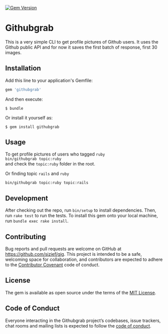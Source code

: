 [![Gem Version](https://badge.fury.io/rb/githubgrab.svg)](https://badge.fury.io/rb/githubgrab)


# Githubgrab

This is a very simple CLI to get profile pictures of Github users. It uses the Github public API and for now it saves the first batch of response, first 30 images.  

  
## Installation
 
Add this line to your application's Gemfile:

```ruby
gem 'githubgrab'
```

And then execute:

    $ bundle

Or install it yourself as:

    $ gem install githubgrab

## Usage
 To get profile pictures of users who tagged `ruby`  
`bin/githubgrab topic:ruby`  
and check the `topic:ruby` folder in the root.


Or finding topic `rails` and `ruby`

`bin/githubgrab topic:ruby topic:rails`



## Development

After checking out the repo, run `bin/setup` to install dependencies. Then, run `rake test` to run the tests. 
To install this gem onto your local machine, run `bundle exec rake install`.


## Contributing

Bug reports and pull requests are welcome on GitHub at https://github.com/sizief/gig. This project is intended to be a safe, welcoming space for collaboration, and contributors are expected to adhere to the [Contributor Covenant](http://contributor-covenant.org) code of conduct.

## License

The gem is available as open source under the terms of the [MIT License](https://opensource.org/licenses/MIT).

## Code of Conduct

Everyone interacting in the Githubgrab project’s codebases, issue trackers, chat rooms and mailing lists is expected to follow the [code of conduct](https://github.com/sizief//blob/master/CODE_OF_CONDUCT.md).
